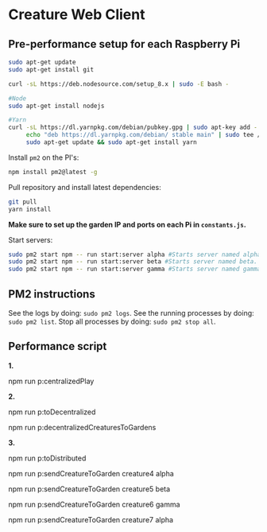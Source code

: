 # Creature Web Client

## Pre-performance setup for each Raspberry Pi

```sh
sudo apt-get update
sudo apt-get install git

curl -sL https://deb.nodesource.com/setup_8.x | sudo -E bash -

#Node
sudo apt-get install nodejs

#Yarn
curl -sL https://dl.yarnpkg.com/debian/pubkey.gpg | sudo apt-key add -
     echo "deb https://dl.yarnpkg.com/debian/ stable main" | sudo tee /etc/apt/sources.list.d/yarn.list
     sudo apt-get update && sudo apt-get install yarn
```

Install `pm2` on the PI's:

```sh
npm install pm2@latest -g
```

Pull repository and install latest dependencies:

```sh
git pull
yarn install
```

**Make sure to set up the garden IP and ports on each Pi in `constants.js`.**

Start servers:

```sh
sudo pm2 start npm -- run start:server alpha #Starts server named alpha.
sudo pm2 start npm -- run start:server beta #Starts server named beta.
sudo pm2 start npm -- run start:server gamma #Starts server named gamma.
```

## PM2 instructions

See the logs by doing: `sudo pm2 logs`.
See the running processes by doing: `sudo pm2 list`.
Stop all processes by doing: `sudo pm2 stop all`.


## Performance script

**1.**

npm run p:centralizedPlay

**2.**

npm run p:toDecentralized

npm run p:decentralizedCreaturesToGardens

**3.**

npm run p:toDistributed

npm run p:sendCreatureToGarden creature4 alpha

npm run p:sendCreatureToGarden creature5 beta

npm run p:sendCreatureToGarden creature6 gamma

npm run p:sendCreatureToGarden creature7 alpha